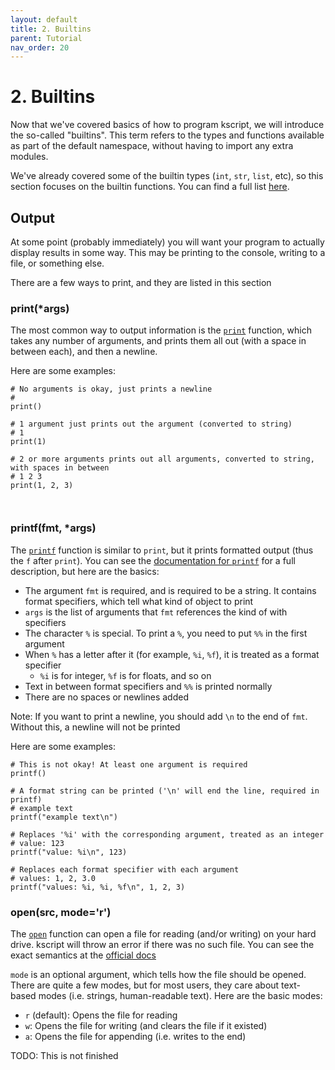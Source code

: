```yaml
---
layout: default
title: 2. Builtins
parent: Tutorial
nav_order: 20
---
```


# 2. Builtins

Now that we've covered basics of how to program kscript, we will introduce the so-called "builtins". This term refers to the types and functions available as part of the default namespace, without having to import any extra modules.

We've already covered some of the builtin types (`int`, `str`, `list`, etc), so this section focuses on the builtin functions. You can find a full list [here](https://docs.kscript.org/#Functions).


## Output

At some point (probably immediately) you will want your program to actually display results in some way. This may be printing to the console, writing to a file, or something else.

There are a few ways to print, and they are listed in this section


### print(*args)


The most common way to output information is the [`print`](https://docs.kscript.org/#print) function, which takes any number of arguments, and prints them all out (with a space in between each), and then a newline.


Here are some examples:

```ks
# No arguments is okay, just prints a newline
#
print()

# 1 argument just prints out the argument (converted to string)
# 1
print(1)

# 2 or more arguments prints out all arguments, converted to string, with spaces in between
# 1 2 3
print(1, 2, 3)



```

### printf(fmt, *args)

The [`printf`](https://docs.kscript.org/#printf) function is similar to `print`, but it prints formatted output (thus the `f` after `print`). You can see the [documentation for `printf`](https://docs.kscript.org/#printf) for a full description, but here are the basics:

  * The argument `fmt` is required, and is required to be a string. It contains format specifiers, which tell what kind of object to print
  * `args` is the list of arguments that `fmt` references the kind of with specifiers
  * The character `%` is special. To print a `%`, you need to put `%%` in the first argument
  * When `%` has a letter after it (for example, `%i`, `%f`), it is treated as a format specifier
    * `%i` is for integer, `%f` is for floats, and so on
  * Text in between format specifiers and `%%` is printed normally
  * There are no spaces or newlines added

Note: If you want to print a newline, you should add `\n` to the end of `fmt`. Without this, a newline will not be printed

Here are some examples:


```ks
# This is not okay! At least one argument is required
printf()

# A format string can be printed ('\n' will end the line, required in printf)
# example text
printf("example text\n")

# Replaces '%i' with the corresponding argument, treated as an integer
# value: 123
printf("value: %i\n", 123)

# Replaces each format specifier with each argument
# values: 1, 2, 3.0
printf("values: %i, %i, %f\n", 1, 2, 3)

```

### open(src, mode='r')

The [`open`](https://docs.kscript.org/#open) function can open a file for reading (and/or writing) on your hard drive. kscript will throw an error if there was no such file. You can see the exact semantics at the [official docs]([`open`](https://docs.kscript.org/#open))


`mode` is an optional argument, which tells how the file should be opened. There are quite a few modes, but for most users, they care about text-based modes (i.e. strings, human-readable text). Here are the basic modes:

  * `r` (default): Opens the file for reading
  * `w`: Opens the file for writing (and clears the file if it existed)
  * `a`: Opens the file for appending (i.e. writes to the end)



TODO: This is not finished

